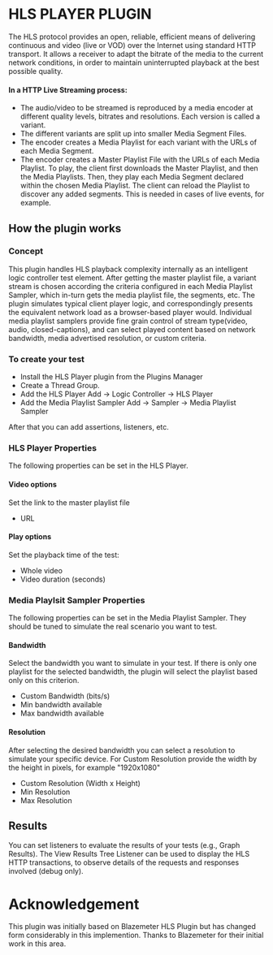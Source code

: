 # HLS PLAYER PLUGIN
The HLS protocol provides an open, reliable, efficient means of delivering continuous and video (live or VOD) over the Internet using standard HTTP transport. It allows a receiver to adapt the bitrate of the media to the current network conditions, in order to maintain uninterrupted playback at the best possible quality.
 #### In a HTTP Live Streaming process:
- The audio/video to be streamed is reproduced by a media encoder at different quality levels, bitrates and resolutions. Each version is called a variant.
- The different variants are split up into smaller Media Segment Files.
- The encoder creates a Media Playlist for each variant with the URLs of each Media Segment.
- The encoder creates a Master Playlist File with the URLs of each Media Playlist.
To play, the client first downloads the Master Playlist, and then the Media Playlists. Then, they play each Media Segment declared within the chosen Media Playlist. The client can reload the Playlist to discover any added segments. This is needed in cases of live events, for example.
## How the plugin works
### Concept
This plugin handles HLS playback complexity internally as an intelligent logic controller test element. After getting the master playlist file, a variant stream is chosen according the criteria configured in each Media Playlist Sampler, which in-turn gets the media playlist file, the segments, etc. The plugin simulates typical client player logic, and correspondingly presents the equivalent network load as a browser-based player would. Individual media playlist samplers provide fine grain control of stream type(video, audio, closed-captions), and can select played content based on network bandwidth, media advertised resolution, or custom criteria.

### To create your test
- Install the HLS Player plugin from the Plugins Manager
- Create a Thread Group.
- Add the HLS Player Add -> Logic Controller -> HLS Player
- Add the Media Playlist Sampler Add -> Sampler -> Media Playlist Sampler

After that you can add assertions, listeners, etc.

### HLS Player Properties
The following properties can be set in the HLS Player.
#### Video options
Set the link to the master playlist file
- URL

#### Play options
Set the playback time of the test:
- Whole video
- Video duration (seconds)

### Media Playlsit Sampler Properties
The following properties can be set in the Media Playlist Sampler. They should be tuned to simulate the real scenario you want to test.

#### Bandwidth
Select the bandwidth you want to simulate in your test. If there is only one playlist for the selected bandwidth, the plugin will select the playlist based only on this criterion.
- Custom Bandwidth (bits/s)
- Min bandwidth available
- Max bandwidth available

#### Resolution
After selecting the desired bandwidth you can select a resolution to simulate your specific device. For Custom Resolution provide the width by the height in pixels, for example "1920x1080"
- Custom Resolution (Width x Height)
- Min Resolution
- Max Resolution

## Results
You can set listeners to evaluate the results of your tests (e.g., Graph Results). The View Results Tree Listener can be used to display the HLS HTTP transactions, to observe details of the requests and responses involved (debug only).

# Acknowledgement
This plugin was initially based on Blazemeter HLS Plugin but has changed form considerably in this implemention. Thanks to Blazemeter for their initial work in this area.
